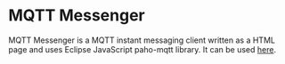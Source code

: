 # MQTT Messenger
MQTT Messenger is a MQTT instant messaging client written as a HTML page and uses Eclipse JavaScript paho-mqtt library. It can be used [here](https://zyzalfors.github.io/MQTTMessenger/index.html).
